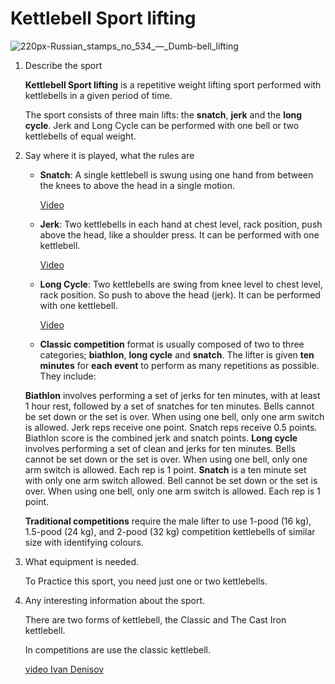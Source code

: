 # Kettlebell Sport lifting

![220px-Russian_stamps_no_534_—_Dumb-bell_lifting](/home/th/Documents/english/220px-Russian_stamps_no_534_—_Dumb-bell_lifting.jpg)	

1. Describe the sport

   **Kettlebell Sport lifting** is a repetitive weight lifting sport performed with kettlebells in a given period of time.

   The sport consists of three main lifts: the **snatch**, **jerk** and the **long cycle**. Jerk and Long Cycle can be performed with one bell or two kettlebells of equal weight.

2. Say where it is played, what the rules are

   - **Snatch**: A single kettlebell is swung using one hand from between the knees to above the head in a single motion.

     [Video](https://www.youtube.com/watch?v=Pm-b2XFeABA)

   - **Jerk**: Two kettlebells in each hand at chest level, rack position, push above the head, like a shoulder press. It can be performed with one kettlebell.

     [Video](https://www.youtube.com/watch?v=-peNz9oYyVY)

   - **Long Cycle**: Two kettlebells are swing from knee level to chest level, rack position. So push to above the head (jerk). It can be performed with one kettlebell.

     [Video](https://www.youtube.com/watch?v=vYb08Tihr5A)

   - **Classic competition** format is usually composed of two to three categories; **biathlon**, **long cycle** and **snatch**. The lifter is given **ten minutes** for **each event** to perform as many repetitions as possible. They include:

   **Biathlon** involves performing a set of jerks for ten minutes, with at least 1 hour rest, followed by a set of snatches for ten minutes. Bells cannot be set down or the set is over. When using one bell, only one arm switch is allowed. Jerk reps receive one point. Snatch reps receive 0.5 points. Biathlon score is the combined jerk and snatch points.
   **Long cycle** involves performing a set of clean and jerks for ten minutes. Bells cannot be set down or the set is over. When using one bell, only one arm switch is allowed. Each rep is 1 point.
   **Snatch** is a ten minute set with only one arm switch allowed. Bell cannot be set down or the set is over. When using one bell, only one arm switch is allowed. Each rep is 1 point.

   **Traditional competitions** require the male lifter to use 1-pood (16 kg), 1.5-pood (24 kg), and 2-pood (32 kg) competition kettlebells of similar size with identifying colours.

3. What equipment is needed.

   To Practice this sport, you need just one or two kettlebells.

4. Any interesting information about the sport.

   There are two forms of kettlebell, the Classic and The Cast Iron kettlebell.

   In competitions are use the classic kettlebell.

   [video Ivan Denisov](https://www.youtube.com/watch?v=TzJSQK1nt5k&t=281s)